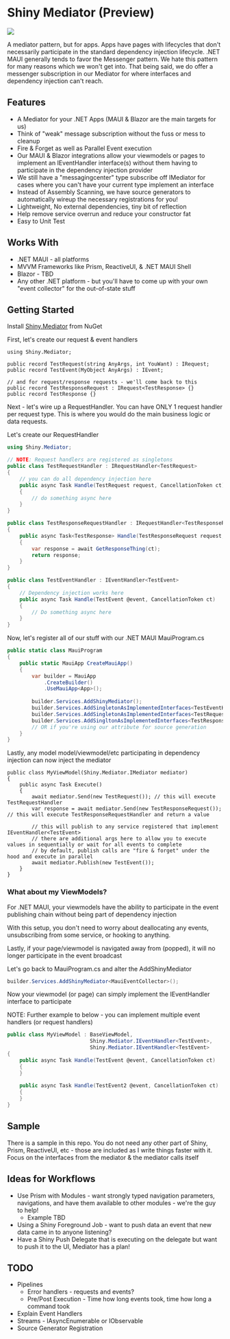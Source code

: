 # Shiny Mediator (Preview)

<a href="https://www.nuget.org/packages/Shiny.Mediator" target="_blank">
  <img src="https://buildstats.info/nuget/Shiny.Mediator?includePreReleases=true" />
</a>

A mediator pattern, but for apps.  Apps have pages with lifecycles that don't necessarily participate in the standard 
dependency injection lifecycle.  .NET MAUI generally tends to favor the Messenger pattern.  We hate this pattern for many reasons 
which we won't get into.  That being said, we do offer a messenger subscription in our Mediator for where interfaces
and dependency injection can't reach.

## Features
* A Mediator for your .NET Apps (MAUI & Blazor are the main targets for us)
* Think of "weak" message subscription without the fuss or mess to cleanup
* Fire & Forget as well as Parallel Event execution 
* Our MAUI & Blazor integrations allow your viewmodels or pages to implement an IEventHandler<TEvent> interface(s) without them having to participate in the dependency injection provider
* We still have a "messagingcenter" type subscribe off IMediator for cases where you can't have your current type implement an interface
* Instead of Assembly Scanning, we have source generators to automatically wireup the necessary registrations for you!
* Lightweight, No external dependencies, tiny bit of reflection 
* Help remove service overrun and reduce your constructor fat
* Easy to Unit Test

## Works With
* .NET MAUI - all platforms
* MVVM Frameworks like Prism, ReactiveUI, & .NET MAUI Shell
* Blazor - TBD
* Any other .NET platform - but you'll have to come up with your own "event collector" for the out-of-state stuff 

## Getting Started

Install [Shiny.Mediator](https://www.nuget.org/packages/Shiny.Mediator) from NuGet

First, let's create our request & event handlers

```
using Shiny.Mediator;

public record TestRequest(string AnyArgs, int YouWant) : IRequest;
public record TestEvent(MyObject AnyArgs) : IEvent;

// and for request/response requests - we'll come back to this
public record TestResponseRequest : IRequest<TestResponse> {}
public record TestResponse {}
```

Next - let's wire up a RequestHandler.  You can have ONLY 1 request handler per request type.
This is where you would do the main business logic or data requests.

Let's create our RequestHandler

```csharp
using Shiny.Mediator;

// NOTE: Request handlers are registered as singletons
public class TestRequestHandler : IRequestHandler<TestRequest> 
{
    // you can do all dependency injection here
    public async Task Handle(TestRequest request, CancellationToken ct) 
    {
        // do something async here
    }
}

public class TestResponseRequestHandler : IRequestHandler<TestResponseRequest, TestResponse>
{
    public async Task<TestResponse> Handle(TestResponseRequest request, CancellationToken ct)
    {
        var response = await GetResponseThing(ct);
        return response;
    }
}

public class TestEventHandler : IEventHandler<TestEvent> 
{
    // Dependency injection works here
    public async Task Handle(TestEvent @event, CancellationToken ct)
    {
        // Do something async here
    }
}
```

Now, let's register all of our stuff with our .NET MAUI MauiProgram.cs

```csharp
public static class MauiProgram
{
    public static MauiApp CreateMauiApp()
    {
        var builder = MauiApp
            .CreateBuilder()
            .UseMauiApp<App>();
        
        builder.Services.AddShinyMediator();
        builder.Services.AddSingletonAsImplementedInterfaces<TestEventHandler>();
        builder.Services.AddSingletonAsImplementedInterfaces<TestRequestHandler>();
        builder.Services.AddSingltonAsImplementedInterfaces<TestResponseRequestHandler>();
        // OR if you're using our attribute for source generation
    }
}
```

Lastly, any model model/viewmodel/etc participating in dependency injection can now inject the mediator

```
public class MyViewModel(Shiny.Mediator.IMediator mediator)
{
    public async Task Execute() 
    {
        await mediator.Send(new TestRequest()); // this will execute TestRequestHandler
        var response = await mediator.Send(new TestResponseRequest()); // this will execute TestResponseRequestHandler and return a value
        
        // this will publish to any service registered that implement IEventHandler<TestEvent>
        // there are additional args here to allow you to execute values in sequentially or wait for all events to complete
        // by default, publish calls are "fire & forget" under the hood and execute in parallel
        await mediator.Publish(new TestEvent()); 
    }
}
```

### What about my ViewModels?

For .NET MAUI, your viewmodels have the ability to participate in the event publishing chain without being part of dependency injection

With this setup, you don't need to worry about deallocating any events, unsubscribing from some service, or hooking to anything.

Lastly, if your page/viewmodel is navigated away from (popped), it will no longer participate in the event broadcast

Let's go back to MauiProgram.cs and alter the AddShinyMediator

```csharp
builder.Services.AddShinyMediator<MauiEventCollector>();
```

Now your viewmodel (or page) can simply implement the IEventHandler<T> interface to participate

NOTE: Further example to below - you can implement multiple event handlers (or request handlers)

```csharp
public class MyViewModel : BaseViewModel, 
                           Shiny.Mediator.IEventHandler<TestEvent>,
                           Shiny.Mediator.IEventHandler<TestEvent>
{
    public async Task Handle(TestEvent @event, CancellationToken ct)
    {
    }
    
    public async Task Handle(TestEvent2 @event, CancellationToken ct)
    {
    }
}
```

## Sample
There is a sample in this repo.  You do not need any other part of Shiny, Prism, ReactiveUI, etc - those are included as I write things faster with it.
Focus on the interfaces from the mediator & the mediator calls itself

## Ideas for Workflows
* Use Prism with Modules - want strongly typed navigation parameters, navigations, and have them available to other modules - we're the guy to help!
    * Example TBD
* Using a Shiny Foreground Job - want to push data an event that new data came in to anyone listening?
* Have a Shiny Push Delegate that is executing on the delegate but want to push it to the UI, Mediator has a plan!

## TODO
* Pipelines
  * Error handlers - requests and events?
  * Pre/Post Execution - Time how long events took, time how long a command took
* Explain Event Handlers 
* Streams - IAsyncEnumerable or IObservable
* Source Generator Registration
